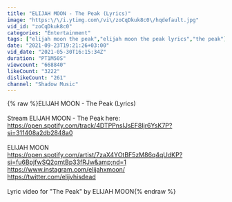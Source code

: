 ```yaml
---
title: "ELIJAH MOON - The Peak (Lyrics)"
image: "https:\/\/i.ytimg.com\/vi\/zoCqDkuk8c0\/hqdefault.jpg"
vid_id: "zoCqDkuk8c0"
categories: "Entertainment"
tags: ["elijah moon the peak","elijah moon the peak lyrics","the peak"]
date: "2021-09-23T19:21:26+03:00"
vid_date: "2021-05-30T16:15:34Z"
duration: "PT1M50S"
viewcount: "668840"
likeCount: "3222"
dislikeCount: "261"
channel: "Shadow Music"
---
```

{% raw %}ELIJAH MOON - The Peak (Lyrics)<br /><br />Stream ELIJAH MOON - The Peak here: <a rel="nofollow" target="blank" href="https://open.spotify.com/track/4DTPPnsIJsEF8Ijr6YsK7P?si=311408a2db2848a0">https://open.spotify.com/track/4DTPPnsIJsEF8Ijr6YsK7P?si=311408a2db2848a0</a><br /><br />ELIJAH MOON<br /><a rel="nofollow" target="blank" href="https://open.spotify.com/artist/7zaX4YOtBF5zM86q4qUdKP?si=fu6BpjfwSQ2qmtBp33fRJw&amp;nd=1">https://open.spotify.com/artist/7zaX4YOtBF5zM86q4qUdKP?si=fu6BpjfwSQ2qmtBp33fRJw&amp;nd=1</a><br /><a rel="nofollow" target="blank" href="https://www.instagram.com/elijahxmoon/">https://www.instagram.com/elijahxmoon/</a><br /><a rel="nofollow" target="blank" href="https://twitter.com/elijvhisdead">https://twitter.com/elijvhisdead</a><br /><br />Lyric video for &quot;The Peak&quot; by ELIJAH MOON{% endraw %}

